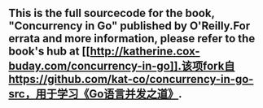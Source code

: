 ## This is the full sourcecode for the book, "Concurrency in Go" published by O'Reilly.For errata and more information, please refer to the book's hub at [[http://katherine.cox-buday.com/concurrency-in-go]].该项fork自https://github.com/kat-co/concurrency-in-go-src，用于学习《Go语言并发之道》.